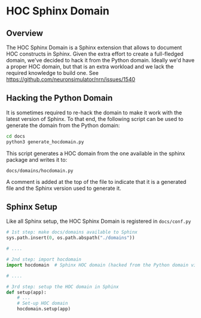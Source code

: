 # HOC Sphinx Domain

## Overview

The HOC Sphinx Domain is a Sphinx extension that allows to document HOC constructs in Sphinx.
Given the extra effort to create a full-fledged domain, we've decided to hack it from the Python domain.
Ideally we'd have a proper HOC domain, but that is an extra workload and we lack the required knowledge to build one.
See https://github.com/neuronsimulator/nrn/issues/1540 

## Hacking the Python Domain

It is sometimes required to re-hack the domain to make it work with the latest version of Sphinx. 
To that end, the following script can be used to generate the domain from the Python domain:

```bash
cd docs
python3 generate_hocdomain.py
```

This script generates a HOC domain from the one available in the sphinx package and writes it to:
    
    docs/domains/hocdomain.py

A comment is added at the top of the file to indicate that it is a generated file and the Sphinx version used to generate it.


## Sphinx Setup

Like all Sphinx setup, the HOC Sphinx Domain is registered in ``docs/conf.py``

```python
# 1st step: make docs/domains available to Sphinx
sys.path.insert(0, os.path.abspath("./domains"))

# ....

# 2nd step: import hocdomain
import hocdomain  # Sphinx HOC domain (hacked from the Python domain via docs/generate_hocdomain.py)

# ....

# 3rd step: setup the HOC domain in Sphinx
def setup(app):
    # ...
    # Set-up HOC domain
    hocdomain.setup(app)
```